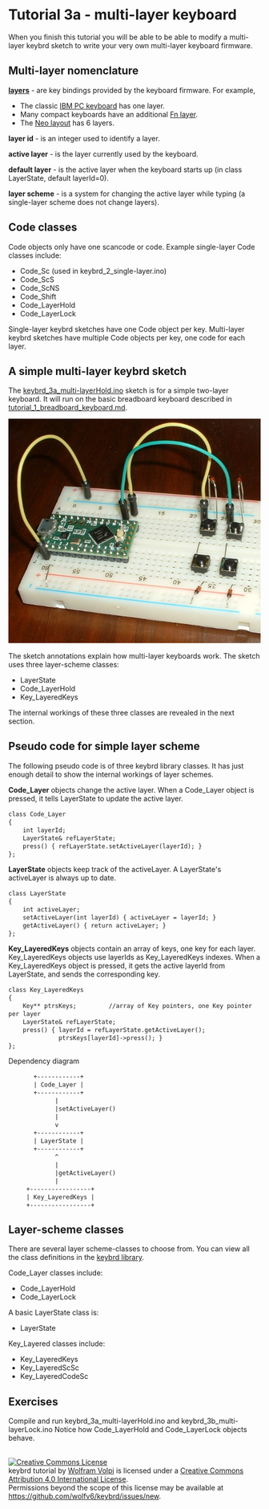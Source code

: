 Tutorial 3a - multi-layer keyboard
==================================
When you finish this tutorial you will be able to be able to modify a multi-layer keybrd sketch to write your very own multi-layer keyboard firmware.

Multi-layer nomenclature
------------------------
**[layers](http://deskthority.net/wiki/Layer)** - are key bindings provided by the keyboard firmware.  For example,
* The classic [IBM PC keyboard](http://en.wikipedia.org/wiki/IBM_PC_keyboard) has one layer.
* Many compact keyboards have an additional [Fn layer](http://en.wikipedia.org/wiki/Fn_key).
* The [Neo layout](http://neo-layout.org/index_en.html) has 6 layers.

**layer id** - is an integer used to identify a layer.

**active layer** - is the layer currently used by the keyboard.

**default layer** - is the active layer when the keyboard starts up (in class LayerState, default layerId=0).

**layer scheme** - is a system for changing the active layer while typing (a single-layer scheme does not change layers).

Code classes
------------
Code objects only have one scancode or code.
Example single-layer Code classes include:
* Code_Sc       (used in keybrd_2_single-layer.ino)
* Code_ScS
* Code_ScNS
* Code_Shift
* Code_LayerHold
* Code_LayerLock

Single-layer keybrd sketches have one Code object per key.
Multi-layer keybrd sketches have multiple Code objects per key, one code for each layer.

A simple multi-layer keybrd sketch
----------------------------------
The [keybrd_3a_multi-layerHold.ino](keybrd_3a_multi-layerHold/keybrd_3a_multi-layerHold.ino) sketch is for a simple two-layer keyboard.
It will run on the basic breadboard keyboard described in [tutorial_1_breadboard_keyboard.md](tutorial_1_breadboard_keyboard.md).

![basic breadboard keyboard](keybrd_1_breadboard/breadboard_keyboard_2x2.JPG "basic breadboard keyboard")

The sketch annotations explain how multi-layer keyboards work.
The sketch uses three layer-scheme classes:
* LayerState
* Code_LayerHold
* Key_LayeredKeys

The internal workings of these three classes are revealed in the next section.

Pseudo code for simple layer scheme
-----------------------------------
The following pseudo code is of three keybrd library classes.
It has just enough detail to show the internal workings of layer schemes.

**Code_Layer** objects change the active layer.
When a Code_Layer object is pressed, it tells LayerState to update the active layer.
```
class Code_Layer
{
    int layerId;
    LayerState& refLayerState;
    press() { refLayerState.setActiveLayer(layerId); }
};
```

**LayerState** objects keep track of the activeLayer.
A LayerState's activeLayer is always up to date.
```
class LayerState
{
    int activeLayer;
    setActiveLayer(int layerId) { activeLayer = layerId; }
    getActiveLayer() { return activeLayer; }
};
```

**Key_LayeredKeys** objects contain an array of keys, one key for each layer.
Key_LayeredKeys objects use layerIds as Key_LayeredKeys indexes.
When a Key_LayeredKeys object is pressed, it gets the active layerId from LayerState, and sends the corresponding key.
```
class Key_LayeredKeys
{
    Key** ptrsKeys;         //array of Key pointers, one Key pointer per layer
    LayerState& refLayerState;
    press() { layerId = refLayerState.getActiveLayer();
              ptrsKeys[layerId]->press(); }
};
```

Dependency diagram
```
       +------------+
       | Code_Layer |
       +------------+
             |
             |setActiveLayer()
             |
             v
       +------------+
       | LayerState |
       +------------+
             ^
             |
             |getActiveLayer()
             |
     +-----------------+
     | Key_LayeredKeys |
     +-----------------+
```
Layer-scheme classes
--------------------
There are several layer scheme-classes to choose from.
You can view all the class definitions in the [keybrd library](../src/).

Code_Layer classes include:
* Code_LayerHold
* Code_LayerLock

A basic LayerState class is:
* LayerState

Key_Layered classes include:
* Key_LayeredKeys
* Key_LayeredScSc
* Key_LayeredCodeSc

Exercises
---------
Compile and run keybrd_3a_multi-layerHold.ino and keybrd_3b_multi-layerLock.ino
Notice how Code_LayerHold and Code_LayerLock objects behave.

<br>
<a rel="license" href="https://creativecommons.org/licenses/by/4.0/"><img alt="Creative Commons License" style="border-width:0" src="https://licensebuttons.net/l/by/4.0/88x31.png" /></a><br /><span xmlns:dct="http://purl.org/dc/terms/" property="dct:title">keybrd tutorial</span> by <a xmlns:cc="https://creativecommons.org/ns" href="https://github.com/wolfv6/keybrd" property="cc:attributionName" rel="cc:attributionURL">Wolfram Volpi</a> is licensed under a <a rel="license" href="https://creativecommons.org/licenses/by/4.0/">Creative Commons Attribution 4.0 International License</a>.<br />Permissions beyond the scope of this license may be available at <a xmlns:cc="https://creativecommons.org/ns" href="https://github.com/wolfv6/keybrd/issues/new" rel="cc:morePermissions">https://github.com/wolfv6/keybrd/issues/new</a>.

